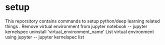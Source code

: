 # setup
This reporsitory contains commands to setup python/deep learning related things .
Remove virtual environment from jupyter notebook -- jupyter kernelspec uninstall 'virtual_environment_name'
List virtual environment using jupyter -- jupyter kernelspec list
